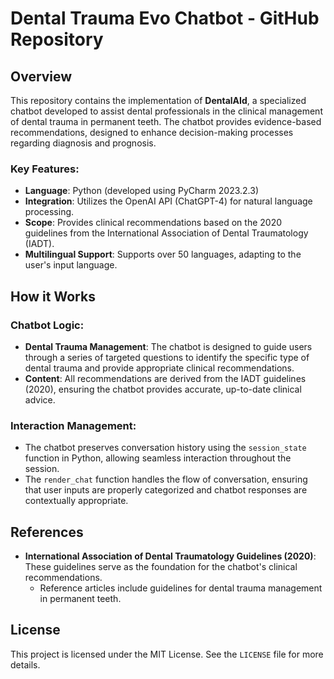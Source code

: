 # Dental Trauma Evo Chatbot - GitHub Repository

## Overview

This repository contains the implementation of **DentalAId**, a specialized chatbot developed to assist dental professionals in the clinical management of dental trauma in permanent teeth. The chatbot provides evidence-based recommendations, designed to enhance decision-making processes regarding diagnosis and prognosis.

### Key Features:
- **Language**: Python (developed using PyCharm 2023.2.3)
- **Integration**: Utilizes the OpenAI API (ChatGPT-4) for natural language processing.
- **Scope**: Provides clinical recommendations based on the 2020 guidelines from the International Association of Dental Traumatology (IADT).
- **Multilingual Support**: Supports over 50 languages, adapting to the user's input language.

## How it Works

### Chatbot Logic:
- **Dental Trauma Management**: The chatbot is designed to guide users through a series of targeted questions to identify the specific type of dental trauma and provide appropriate clinical recommendations.
- **Content**: All recommendations are derived from the IADT guidelines (2020), ensuring the chatbot provides accurate, up-to-date clinical advice.

### Interaction Management:
- The chatbot preserves conversation history using the `session_state` function in Python, allowing seamless interaction throughout the session.
- The `render_chat` function handles the flow of conversation, ensuring that user inputs are properly categorized and chatbot responses are contextually appropriate.

## References

- **International Association of Dental Traumatology Guidelines (2020)**: These guidelines serve as the foundation for the chatbot's clinical recommendations.
  - Reference articles include guidelines for dental trauma management in permanent teeth.
  
## License

This project is licensed under the MIT License. See the `LICENSE` file for more details.
